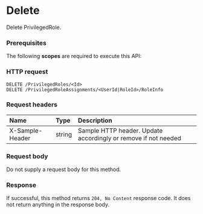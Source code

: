 # Delete

Delete PrivilegedRole.
### Prerequisites
The following **scopes** are required to execute this API: 
### HTTP request
<!-- { "blockType": "ignored" } -->
```http
DELETE /PrivilegedRoles/<Id>
DELETE /PrivilegedRoleAssignments/<UserId|RoleId>/RoleInfo

```
### Request headers
| Name       | Type | Description|
|:---------------|:--------|:----------|
| X-Sample-Header  | string  | Sample HTTP header. Update accordingly or remove if not needed|

### Request body
Do not supply a request body for this method.


### Response
If successful, this method returns `204, No Content` response code. It does not return anything in the response body.


<!-- uuid: a0ca9659-434b-47d2-81be-7c297c56b84d
2015-10-16 23:06:07 UTC -->
<!-- {
  "type": "#page.annotation",
  "description": "Delete",
  "keywords": "",
  "section": "documentation",
  "tocPath": ""
}-->